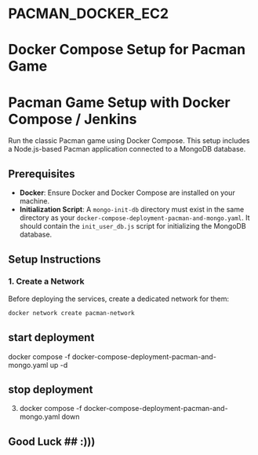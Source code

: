 # PACMAN_DOCKER_EC2 #
# Docker Compose Setup for Pacman Game

# Pacman Game Setup with Docker Compose / Jenkins

Run the classic Pacman game using Docker Compose. This setup includes a Node.js-based Pacman application connected to a MongoDB database.

## Prerequisites

- **Docker**: Ensure Docker and Docker Compose are installed on your machine.
- **Initialization Script**: A `mongo-init-db` directory must exist in the same directory as your `docker-compose-deployment-pacman-and-mongo.yaml`. It should contain the `init_user_db.js` script for initializing the MongoDB database.

## Setup Instructions

### 1. Create a Network

Before deploying the services, create a dedicated network for them:

```bash
docker network create pacman-network
```
## start deployment 
docker compose -f docker-compose-deployment-pacman-and-mongo.yaml up -d
## stop deployment
3. docker compose -f docker-compose-deployment-pacman-and-mongo.yaml down
## Good Luck ##  :)))
